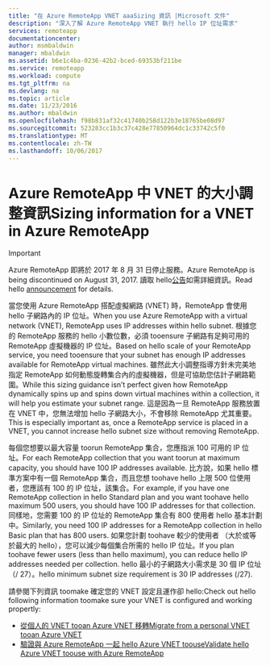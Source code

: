 ```yaml
---
title: "在 Azure RemoteApp VNET aaaSizing 資訊 |Microsoft 文件"
description: "深入了解 Azure RemoteApp VNET 執行 hello IP 位址需求"
services: remoteapp
documentationcenter: 
author: msmbaldwin
manager: mbaldwin
ms.assetid: b6e1c4ba-0236-42b2-bced-69353bf211be
ms.service: remoteapp
ms.workload: compute
ms.tgt_pltfrm: na
ms.devlang: na
ms.topic: article
ms.date: 11/23/2016
ms.author: mbaldwin
ms.openlocfilehash: f98b831af32c41740b258d122b3e18765be08d97
ms.sourcegitcommit: 523283cc1b3c37c428e77850964dc1c33742c5f0
ms.translationtype: MT
ms.contentlocale: zh-TW
ms.lasthandoff: 10/06/2017
---
```

# <a name="sizing-information-for-a-vnet-in-azure-remoteapp"></a><span data-ttu-id="6fd02-103">Azure RemoteApp 中 VNET 的大小調整資訊</span><span class="sxs-lookup"><span data-stu-id="6fd02-103">Sizing information for a VNET in Azure RemoteApp</span></span>
> [!IMPORTANT]
> <span data-ttu-id="6fd02-104">Azure RemoteApp 即將於 2017 年 8 月 31 日停止服務。</span><span class="sxs-lookup"><span data-stu-id="6fd02-104">Azure RemoteApp is being discontinued on August 31, 2017.</span></span> <span data-ttu-id="6fd02-105">讀取 hello[公告](https://go.microsoft.com/fwlink/?linkid=821148)如需詳細資訊。</span><span class="sxs-lookup"><span data-stu-id="6fd02-105">Read hello [announcement](https://go.microsoft.com/fwlink/?linkid=821148) for details.</span></span>
> 
> 

<span data-ttu-id="6fd02-106">當您使用 Azure RemoteApp 搭配虛擬網路 (VNET) 時，RemoteApp 會使用 hello 子網路內的 IP 位址。</span><span class="sxs-lookup"><span data-stu-id="6fd02-106">When you use Azure RemoteApp with a virtual network (VNET), RemoteApp uses IP addresses within hello subnet.</span></span> <span data-ttu-id="6fd02-107">根據您的 RemoteApp 服務的 hello 小數位數，必須 tooensure 子網路有足夠可用的 RemoteApp 虛擬機器的 IP 位址。</span><span class="sxs-lookup"><span data-stu-id="6fd02-107">Based on hello scale of your RemoteApp service, you need tooensure that your subnet has enough IP addresses available for RemoteApp virtual machines.</span></span> <span data-ttu-id="6fd02-108">雖然此大小調整指導方針未完美地指定 RemoteApp 如何動態旋轉集合內的虛擬機器，但是可協助您估計子網路範圍。</span><span class="sxs-lookup"><span data-stu-id="6fd02-108">While this sizing guidance isn’t perfect given how RemoteApp dynamically spins up and spins down virtual machines within a collection, it will help you estimate your subnet range.</span></span> <span data-ttu-id="6fd02-109">這是因為一旦 RemoteApp 服務放置在 VNET 中，您無法增加 hello 子網路大小，不會移除 RemoteApp 尤其重要。</span><span class="sxs-lookup"><span data-stu-id="6fd02-109">This is especially important as, once a RemoteApp service is placed in a VNET, you cannot increase hello subnet size without removing RemoteApp.</span></span>

<span data-ttu-id="6fd02-110">每個您想要以最大容量 toorun RemoteApp 集合，您應指派 100 可用的 IP 位址。</span><span class="sxs-lookup"><span data-stu-id="6fd02-110">For each RemoteApp collection that you want toorun at maximum capacity, you should have 100 IP addresses available.</span></span> <span data-ttu-id="6fd02-111">比方說，如果 hello 標準方案中有一個 RemoteApp 集合，而且您想 toohave hello 上限 500 位使用者，您應該有 100 的 IP 位址，該集合。</span><span class="sxs-lookup"><span data-stu-id="6fd02-111">For example, if you have one RemoteApp collection in hello Standard plan and you want toohave hello maximum 500 users, you should have 100 IP addresses for that collection.</span></span> <span data-ttu-id="6fd02-112">同樣地，您需要 100 的 IP 位址的 RemoteApp 集合有 800 使用者 hello 基本計劃中。</span><span class="sxs-lookup"><span data-stu-id="6fd02-112">Similarly, you need 100 IP addresses for a RemoteApp collection in hello Basic plan that has 800 users.</span></span> <span data-ttu-id="6fd02-113">如果您計劃 toohave 較少的使用者 （大於或等於最大的 hello），您可以減少每個集合所需的 hello IP 位址。</span><span class="sxs-lookup"><span data-stu-id="6fd02-113">If you plan toohave fewer users (less than hello maximum), you can reduce hello IP addresses needed per collection.</span></span> <span data-ttu-id="6fd02-114">hello 最小的子網路大小需求是 30 個 IP 位址 （/ 27）。</span><span class="sxs-lookup"><span data-stu-id="6fd02-114">hello minimum subnet size requirement is 30 IP addresses (/27).</span></span>

<span data-ttu-id="6fd02-115">請參閱下列資訊 toomake 確定您的 VNET 設定且運作卻 hello:</span><span class="sxs-lookup"><span data-stu-id="6fd02-115">Check out hello following information toomake sure your VNET is configured and working propertly:</span></span>

* [<span data-ttu-id="6fd02-116">從個人的 VNET tooan Azure VNET 移轉</span><span class="sxs-lookup"><span data-stu-id="6fd02-116">Migrate from a personal VNET tooan Azure VNET</span></span>](remoteapp-migratevnet.md)
* [<span data-ttu-id="6fd02-117">驗證與 Azure RemoteApp 一起 hello Azure VNET toouse</span><span class="sxs-lookup"><span data-stu-id="6fd02-117">Validate hello Azure VNET toouse with Azure RemoteApp</span></span>](remoteapp-vnet.md)

